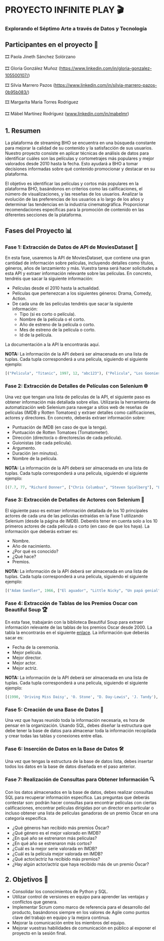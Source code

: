 # **PROYECTO INFINITE PLAY** 🎬

### **Explorando el Séptimo Arte a través de Datos y Tecnología**
## **Participantes en el proyecto** 📝

🎞 Paola Jineth Sánchez Solórzano

🎞 Gloria González Muñoz (https://www.linkedin.com/in/gloria-gonzalez-105500107/)

🎞 Silvia Marrero Pazos (https://www.linkedin.com/in/silvia-marrero-pazos-0b95b083/)

🎞 Margarita María Torres Rodriguez

🎞 Mábel Martínez Rodríguez (www.linkedin.com/in/mabelmr)

## **1. Resumen**
La plataforma de streaming BHO se encuentra en una búsqueda constante para mejorar la calidad de su contenido y la satisfacción de sus usuarios. Nuestro proyecto consiste en aplicar técnicas de análisis de datos para identificar cuáles son las películas y cortometrajes más populares y mejor valorados desde 2010 hasta la fecha. Esto ayudará a BHO a tomar decisiones informadas sobre qué contenido promocionar y destacar en su plataforma.

El objetivo es identificar las películas y cortos más populares en la plataforma BHO, basándonos en criterios como las calificaciones, el número de visualizaciones, y las reseñas de los usuarios. Analizar la evolución de las preferencias de los usuarios a lo largo de los años y determinar las tendencias en la industria cinematográfica. Proporcionar recomendaciones específicas para la promoción de contenido en las diferentes secciones de la plataforma.

## **Fases del Proyecto** 📊

### **Fase 1: Extracción de Datos de API de MoviesDataset** 🎥

En esta fase, usaremos la API de MoviesDataset, que contiene una gran cantidad de información sobre películas, incluyendo detalles como títulos, géneros, años de lanzamiento y más. Vuestra tarea será hacer solicitudes a esta API y extraer información relevante sobre las películas. En concreto, tendréis que sacar la siguiente información:

- Películas desde el 2010 hasta la actualidad.
- Películas que pertenezcan a los siguientes géneros: Drama, Comedy, Action.
- De cada una de las películas tendréis que sacar la siguiente información:
  - Tipo (si es corto o película).
  - Nombre de la película o el corto.
  - Año de estreno de la película o corto.
  - Mes de estreno de la película o corto.
  - Id de la película.

La documentación a la API la encontrarás aquí.

**NOTA:** La información de la API deberá ser almacenada en una lista de tuplas. Cada tupla corresponderá a una película, siguiendo el siguiente ejemplo:

```python
[("Pelicula", "Titanic", 1997, 12, "abc123"), ("Pelicula", "Los Goonies", 1985, 6, "abc456"), ...]
```

### **Fase 2: Extracción de Detalles de Películas con Selenium** 🌐

Una vez que tengan una lista de películas de la API, el siguiente paso es obtener información más detallada sobre ellas. Utilizarás la herramienta de automatización web Selenium para navegar a sitios web de reseñas de películas (IMDB y Rotten Tomatoes) y extraer detalles como calificaciones, actores y directores. En concreto, deberás extraer información sobre:

- Puntuación de IMDB (en caso de que la tenga).
- Puntuación de Rotten Tomatoes (Tomatometer).
- Dirección (director/a o directores/as de cada película).
- Guionistas (de cada película).
- Argumento.
- Duración (en minutos).
- Nombre de la película.

**NOTA:** La información de la API deberá ser almacenada en una lista de tuplas. Cada tupla corresponderá a una película, siguiendo el siguiente ejemplo:

```python
[(7.7, 77, "Richard Donner", ["Chris Columbus", "Steven Spielberg"], "Los Goonies son un grupo de amigos que viven en Goon Docks, Astoria, pero sus casas han sido compradas y van a ser demolidas. Sin embargo, vivirán su última aventura en busca de un tesoro que pueda salvar el barrio.", "Aventura", "1h 54min", "Los Goonies"), ...]
```

### **Fase 3: Extracción de Detalles de Actores con Selenium** 👥

El siguiente paso es extraer información detallada de los 10 principales actores de cada una de las películas extraídas en la Fase 1 utilizando Selenium (desde la página de IMDB). Deberéis tener en cuenta solo a los 10 primeros actores de cada película o corto (en caso de que los haya). La información que deberás extraer es:

- Nombre.
- Año de nacimiento.
- ¿Por qué es conocido?
- ¿Qué hace?
- Premios.

**NOTA:** La información de la API deberá ser almacenada en una lista de tuplas. Cada tupla corresponderá a una película, siguiendo el siguiente ejemplo:

```python
[("Adam Sandler", 1966, ["El aguador", "Little Nicky", "Un papá genial", "El chico ideal"], ["Reparto", "Producción", "Guion"], ["American Comedy Awards, USA", "Annie Awards"]), ...]
```

### **Fase 4: Extracción de Tablas de los Premios Oscar con Beautiful Soup** 🏆

En esta fase, trabajarán con la biblioteca Beautiful Soup para extraer información relevante de las tablas de los premios Oscar desde 2000. La tabla la encontrarás en el siguiente [enlace](https://www.example.com). La información que deberás sacar es:

- Fecha de la ceremonia.
- Mejor película.
- Mejor director.
- Mejor actor.
- Mejor actriz.

**NOTA:** La información de la API deberá ser almacenada en una lista de tuplas. Cada tupla corresponderá a una película, siguiendo el siguiente ejemplo:

```python
[(1990, 'Driving Miss Daisy', 'O. Stone', "D. Day-Lewis", 'J. Tandy'), ...]
```

### **Fase 5: Creación de una Base de Datos** 💾

Una vez que hayas reunido toda la información necesaria, es hora de pensar en la organización. Usando SQL, debes diseñar la estructura que debe tener la base de datos para almacenar toda la información recopilada y crear todas las tablas y conexiones entre ellas.

### **Fase 6: Inserción de Datos en la Base de Datos** 🛠️

Una vez que tengas la estructura de la base de datos lista, debes insertar todos los datos en la base de datos diseñada en el paso anterior.

### **Fase 7: Realización de Consultas para Obtener Información** 🔍

Con los datos almacenados en la base de datos, debes realizar consultas SQL para recuperar información específica. Las preguntas que deberás contestar son: podrán hacer consultas para encontrar películas con ciertas calificaciones, encontrar películas dirigidas por un director en particular o incluso obtener una lista de películas ganadoras de un premio Oscar en una categoría específica.

- ¿Qué géneros han recibido más premios Óscar?
- ¿Qué género es el mejor valorado en IMDB?
- ¿En qué año se estrenaron más películas?
- ¿En qué año se estrenaron más cortos?
- ¿Cuál es la mejor serie valorada en IMDB?
- ¿Cuál es la película mejor valorada en IMDB?
- ¿Qué actor/actriz ha recibido más premios?
- ¿Hay algún actor/actriz que haya recibido más de un premio Óscar?

## **2. Objetivos** 🎯

- Consolidar los conocimientos de Python y SQL.
- Utilizar control de versiones en equipo para aprender las ventajas y conflictos que genera.
- Implementar Scrum como marco de referencia para el desarrollo del producto, basándonos siempre en los valores de Agile como puntos clave del trabajo en equipo y la mejora continua.
- Mejorar la comunicación entre los miembros del equipo.
- Mejorar vuestras habilidades de comunicación en público al exponer el proyecto en la sesión final.
